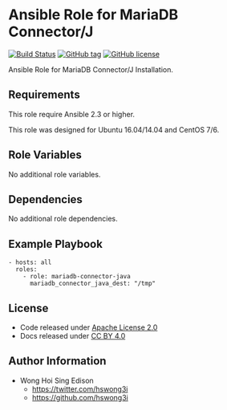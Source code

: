 Ansible Role for MariaDB Connector/J
==========================

[![Build Status](https://travis-ci.org/alvistack/ansible-role-mariadb-connector-java.svg?branch=master)](https://travis-ci.org/alvistack/ansible-role-mariadb-connector-java)
[![GitHub tag](https://img.shields.io/github/tag/alvistack/ansible-role-mariadb-connector-java.svg)](https://github.com/alvistack/ansible-role-mariadb-connector-java)
[![GitHub license](https://img.shields.io/github/license/alvistack/ansible-role-mariadb-connector-java.svg)](https://github.com/alvistack/ansible-role-mariadb-connector-java/blob/master/LICENSE)

 Ansible Role for MariaDB Connector/J Installation.

Requirements
------------

This role require Ansible 2.3 or higher.

This role was designed for Ubuntu 16.04/14.04 and CentOS 7/6.

Role Variables
--------------

No additional role variables.

Dependencies
------------

No additional role dependencies.

Example Playbook
----------------

    - hosts: all
      roles:
        - role: mariadb-connector-java
          mariadb_connector_java_dest: "/tmp"

License
-------

-   Code released under [Apache License 2.0](https://github.com/alvistack/ansible-role-mariadb-connector-java/blob/master/LICENSE)
-   Docs released under [CC BY 4.0](http://creativecommons.org/licenses/by/4.0/)

Author Information
------------------

-   Wong Hoi Sing Edison
    -   <https://twitter.com/hswong3i>
    -   <https://github.com/hswong3i>

